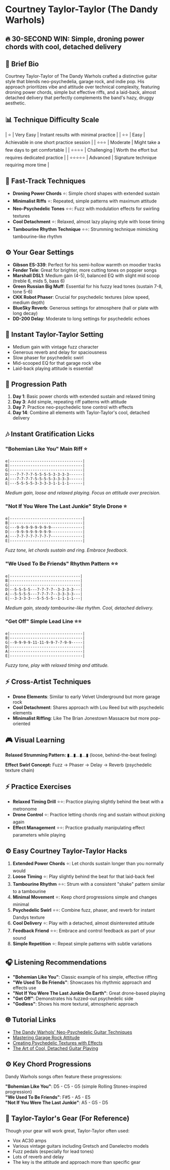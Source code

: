 # Courtney Taylor-Taylor (The Dandy Warhols)

## 🔥 30-SECOND WIN: Simple, droning power chords with cool, detached delivery

## 🎸 Brief Bio
Courtney Taylor-Taylor of The Dandy Warhols crafted a distinctive guitar style that blends neo-psychedelia, garage rock, and indie pop. His approach prioritizes vibe and attitude over technical complexity, featuring droning power chords, simple but effective riffs, and a laid-back, almost detached delivery that perfectly complements the band's hazy, druggy aesthetic.

## 📊 Technique Difficulty Scale
| ⭐ | Very Easy | Instant results with minimal practice |
| ⭐⭐ | Easy | Achievable in one short practice session |
| ⭐⭐⭐ | Moderate | Might take a few days to get comfortable |
| ⭐⭐⭐⭐ | Challenging | Worth the effort but requires dedicated practice |
| ⭐⭐⭐⭐⭐ | Advanced | Signature technique requiring more time |

## 🚀 Fast-Track Techniques
- **Droning Power Chords** ⭐: Simple chord shapes with extended sustain
- **Minimalist Riffs** ⭐: Repeated, simple patterns with maximum attitude
- **Neo-Psychedelic Tones** ⭐⭐: Fuzz with modulation effects for swirling textures
- **Cool Detachment** ⭐: Relaxed, almost lazy playing style with loose timing
- **Tambourine Rhythm Technique** ⭐⭐: Strumming technique mimicking tambourine-like rhythm

## ⚙️ Your Gear Settings
- **Gibson ES-339**: Perfect for his semi-hollow warmth on moodier tracks
- **Fender Tele**: Great for brighter, more cutting tones on poppier songs
- **Marshall DSL1**: Medium gain (4-5), balanced EQ with slight mid scoop (treble 6, mids 5, bass 6)
- **Green Russian Big Muff**: Essential for his fuzzy lead tones (sustain 7-8, tone 5-6)
- **CKK Robot Phaser**: Crucial for psychedelic textures (slow speed, medium depth)
- **BlueSky Reverb**: Generous settings for atmosphere (hall or plate with long decay)
- **DD-200 Delay**: Moderate to long settings for psychedelic echoes

## 📱 Instant Taylor-Taylor Setting
- Medium gain with vintage fuzz character
- Generous reverb and delay for spaciousness
- Slow phaser for psychedelic swirl
- Mid-scooped EQ for that garage rock vibe
- Laid-back playing attitude is essential!

## 🔄 Progression Path
1. **Day 1**: Basic power chords with extended sustain and relaxed timing
2. **Day 3**: Add simple, repeating riff patterns with attitude
3. **Day 7**: Practice neo-psychedelic tone control with effects
4. **Day 14**: Combine all elements with Taylor-Taylor's cool, detached delivery

## 🎶 Instant Gratification Licks

### "Bohemian Like You" Main Riff ⭐
```tab
e|--------------------------------|
B|--------------------------------|
G|--------------------------------|
D|---7-7-7-7-5-5-5-5-3-3-3-3------|
A|---7-7-7-7-5-5-5-5-3-3-3-3------|
E|---5-5-5-5-3-3-3-3-1-1-1-1------|
```
*Medium gain, loose and relaxed playing. Focus on attitude over precision.*

### "Not If You Were The Last Junkie" Style Drone ⭐
```tab
e|--------------------------------|
B|--------------------------------|
G|---9-9-9-9-9-9-9-9--------------|
D|---9-9-9-9-9-9-9-9--------------|
A|---7-7-7-7-7-7-7-7--------------|
E|--------------------------------|
```
*Fuzz tone, let chords sustain and ring. Embrace feedback.*

### "We Used To Be Friends" Rhythm Pattern ⭐⭐
```tab
e|-------------------------------|
B|-------------------------------|
G|-------------------------------|
D|--5-5-5-5---7-7-7-7--3-3-3-3---|
A|--5-5-5-5---7-7-7-7--3-3-3-3---|
E|--3-3-3-3---5-5-5-5--1-1-1-1---|
```
*Medium gain, steady tambourine-like rhythm. Cool, detached delivery.*

### "Get Off" Simple Lead Line ⭐⭐
```tab
e|--------------------------------|
B|--------------------------------|
G|--9-9-9-9-11-11-9-9-7-7-9-9-----|
D|--------------------------------|
A|--------------------------------|
E|--------------------------------|
```
*Fuzzy tone, play with relaxed timing and attitude.*

## ⚡ Cross-Artist Techniques
- **Drone Elements**: Similar to early Velvet Underground but more garage rock
- **Cool Detachment**: Shares approach with Lou Reed but with psychedelic elements
- **Minimalist Riffing**: Like The Brian Jonestown Massacre but more pop-oriented

## 🎮 Visual Learning
**Relaxed Strumming Pattern:**
▮...▮...▮...▮ (loose, behind-the-beat feeling)

**Effect Swirl Concept:**
Fuzz → Phaser → Delay → Reverb (psychedelic texture chain)

## ⚡ Practice Exercises
- **Relaxed Timing Drill** ⭐⭐: Practice playing slightly behind the beat with a metronome
- **Drone Control** ⭐: Practice letting chords ring and sustain without picking again
- **Effect Management** ⭐⭐: Practice gradually manipulating effect parameters while playing

## ⚙️ Easy Courtney Taylor-Taylor Hacks
1. **Extended Power Chords** ⭐: Let chords sustain longer than you normally would
2. **Loose Timing** ⭐: Play slightly behind the beat for that laid-back feel
3. **Tambourine Rhythm** ⭐⭐: Strum with a consistent "shake" pattern similar to a tambourine
4. **Minimal Movement** ⭐: Keep chord progressions simple and changes minimal
5. **Psychedelic Swirl** ⭐⭐: Combine fuzz, phaser, and reverb for instant Dandys texture
6. **Cool Delivery** ⭐: Play with a detached, almost disinterested attitude
7. **Feedback Friend** ⭐⭐: Embrace and control feedback as part of your sound
8. **Simple Repetition** ⭐: Repeat simple patterns with subtle variations

## 🎧 Listening Recommendations
- **"Bohemian Like You"**: Classic example of his simple, effective riffing
- **"We Used To Be Friends"**: Showcases his rhythmic approach and effects use
- **"Not If You Were The Last Junkie On Earth"**: Great drone-based playing
- **"Get Off"**: Demonstrates his fuzzed-out psychedelic side
- **"Godless"**: Shows his more textural, atmospheric approach

## 🌐 Tutorial Links
- [The Dandy Warhols' Neo-Psychedelic Guitar Techniques](https://www.youtube.com/dandy-warhols-guitar-techniques)
- [Mastering Garage Rock Attitude](https://www.premierguitar.com/garage-rock-attitude)
- [Creating Psychedelic Textures with Effects](https://www.guitarworld.com/psychedelic-effects-guide)
- [The Art of Cool, Detached Guitar Playing](https://www.ultimate-guitar.com/cool-detached-playing)

## ⚙️ Key Chord Progressions
Dandy Warhols songs often feature these progressions:

**"Bohemian Like You"**: D5 - C5 - G5 (simple Rolling Stones-inspired progression)  
**"We Used To Be Friends"**: F#5 - A5 - E5  
**"Not If You Were The Last Junkie"**: A5 - G5 - D5

## 🎸 Taylor-Taylor's Gear (For Reference)
Though your gear will work great, Taylor-Taylor often used:
- Vox AC30 amps
- Various vintage guitars including Gretsch and Danelectro models
- Fuzz pedals (especially for lead tones)
- Lots of reverb and delay
- The key is the attitude and approach more than specific gear